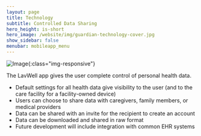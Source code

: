 ```yaml
---
layout: page
title: Technology
subtitle: Controlled Data Sharing
hero_height: is-short
hero_image: /website/img/guardian-technology-cover.jpg
show_sidebar: false
menubar: mobileapp_menu
---
```


![Image](/website/img/guardian/technology/app_square.png){:class="img-responsive"}

The LavWell app gives the user complete control of personal health data.
- Default settings for all health data give visibility to the user (and to the care facility for a facility-owned device)
- Users can choose to share data with caregivers, family members, or medical providers
- Data can be shared with an invite for the recipient to create an account
- Data can be downloaded and shared in raw format
- Future development will include integration with common EHR systems